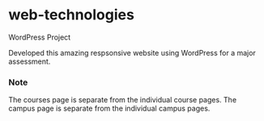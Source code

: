 # web-technologies
WordPress Project

Developed this amazing respsonsive website using WordPress for a major assessment.

### Note

The courses page is separate from the individual course pages.
The campus page is separate from the individual campus pages.

